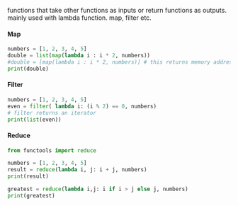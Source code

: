 functions that take other functions as inputs or return functions as outputs.
mainly used with lambda function. map, filter etc. 

#### Map
```python
numbers = [1, 2, 3, 4, 5] 
double = list(map(lambda i : i * 2, numbers))
#double = [map(lambda i : i * 2, numbers)] # this returns memory address
print(double)
```
#### Filter
```python
numbers = [1, 2, 3, 4, 5] 
even = filter( lambda i: (i % 2) == 0, numbers)
# filter returns an iterator
print(list(even))
```
#### Reduce
```python
from functools import reduce

numbers = [1, 2, 3, 4, 5]
result = reduce(lambda i, j: i + j, numbers) 
print(result)

greatest = reduce(lambda i,j: i if i > j else j, numbers)
print(greatest)
```
